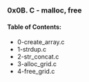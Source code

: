 ### 0x0B. C - malloc, free

#### Table of Contents:
* 0-create_array.c
* 1-strdup.c
* 2-str_concat.c
* 3-alloc_grid.c
* 4-free_grid.c
